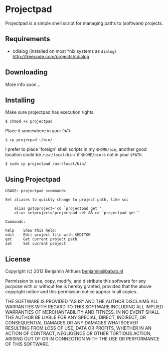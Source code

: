 # Projectpad

Projectpad is a simple shell script for managing paths to (software) projects.

## Requirements

- cdialog (installed on most \*nix systems as `dialog`)
  http://freecode.com/projects/cdialog

## Downloading

More info soon...

## Installing

Make sure projectpad has execution rights.

    $ chmod +x projectpad

Place it somewhere in your `PATH`.

    $ cp projecpad ~/bin/

I prefer to place 'foreign' shell scripts in my `$HOME/bin`, another good
location could be `/usr/local/bin/` if `$HOME/bin` is not in your `$PATH`.

    $ sudo cp projectpad /usr/local/bin/

## Using Projectpad

    USAGE: projectpad <command>

    Set aliases to quickly change to project path, like so:

        alias gotoproject='cd `projectpad get`'
        alias setproject='projectpad set && cd `projectpad get`'

    Commands:

    help    Show this help:
    edit    Edit project file with $EDITOR
    get     Get current project path
    set     Set current project

## License

Copyright (c) 2012 Benjamin Althues <benjamin@babab.nl>

Permission to use, copy, modify, and distribute this software for any
purpose with or without fee is hereby granted, provided that the above
copyright notice and this permission notice appear in all copies.

THE SOFTWARE IS PROVIDED "AS IS" AND THE AUTHOR DISCLAIMS ALL WARRANTIES
WITH REGARD TO THIS SOFTWARE INCLUDING ALL IMPLIED WARRANTIES OF
MERCHANTABILITY AND FITNESS. IN NO EVENT SHALL THE AUTHOR BE LIABLE FOR
ANY SPECIAL, DIRECT, INDIRECT, OR CONSEQUENTIAL DAMAGES OR ANY DAMAGES
WHATSOEVER RESULTING FROM LOSS OF USE, DATA OR PROFITS, WHETHER IN AN
ACTION OF CONTRACT, NEGLIGENCE OR OTHER TORTIOUS ACTION, ARISING OUT OF
OR IN CONNECTION WITH THE USE OR PERFORMANCE OF THIS SOFTWARE.
